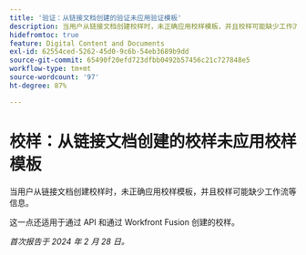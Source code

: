 ```yaml
---
title: '验证：从链接文档创建的验证未应用验证模板'
description: 当用户从链接文档创建校样时，未正确应用校样模板，并且校样可能缺少工作流等信息。
hidefromtoc: true
feature: Digital Content and Documents
exl-id: 62554ced-5262-45d0-9c6b-54eb3689b9dd
source-git-commit: 65490f20efd723dfbb0492b57456c21c727848e5
workflow-type: tm+mt
source-wordcount: '97'
ht-degree: 87%

---
```


# 校样：从链接文档创建的校样未应用校样模板

<!--On WF, WFF, WFP TOCs-->

<!--

>[!NOTE]
>
>This issue was fixed on March 14, 2024.

-->

当用户从链接文档创建校样时，未正确应用校样模板，并且校样可能缺少工作流等信息。

这一点还适用于通过 API 和通过 Workfront Fusion 创建的校样。

_首次报告于 2024 年 2 月 28 日。_
